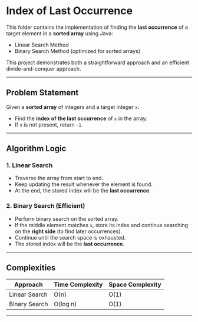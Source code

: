# Index of Last Occurrence

This folder contains the implementation of finding the **last occurrence** of a target element in a **sorted array** using Java:

- Linear Search Method
- Binary Search Method (optimized for sorted arrays)

This project demonstrates both a straightforward approach and an efficient divide-and-conquer approach.

---

## Problem Statement

Given a **sorted array** of integers and a target integer `x`:

- Find the **index of the last occurrence** of `x` in the array.
- If `x` is not present, return `-1`.

---

## Algorithm Logic

### 1. Linear Search
- Traverse the array from start to end.
- Keep updating the result whenever the element is found.
- At the end, the stored index will be the **last occurrence**.

### 2. Binary Search (Efficient)
- Perform binary search on the sorted array.
- If the middle element matches `x`, store its index and continue searching on the **right side** (to find later occurrences).
- Continue until the search space is exhausted.
- The stored index will be the **last occurrence**.

---

## Complexities

| Approach        | Time Complexity | Space Complexity |
|-----------------|-----------------|------------------|
| Linear Search   | O(n)            | O(1)             |
| Binary Search   | O(log n)        | O(1)             |

---
